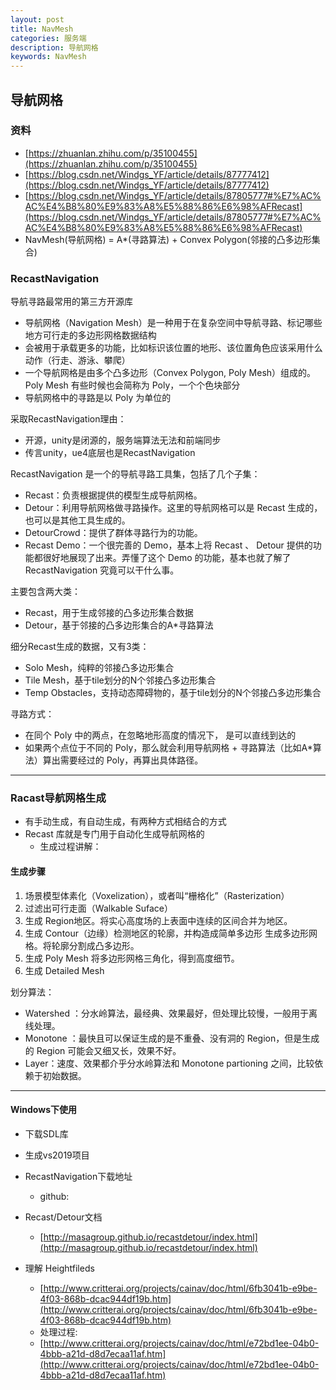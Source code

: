 ```yaml
---
layout: post
title: NavMesh
categories: 服务端
description: 导航网格
keywords: NavMesh
---
```


## 导航网格

### 资料

* [https://zhuanlan.zhihu.com/p/35100455](https://zhuanlan.zhihu.com/p/35100455)
* [https://blog.csdn.net/Windgs_YF/article/details/87777412](https://blog.csdn.net/Windgs_YF/article/details/87777412)
* [https://blog.csdn.net/Windgs_YF/article/details/87805777#%E7%AC%AC%E4%B8%80%E9%83%A8%E5%88%86%E6%98%AFRecast](https://blog.csdn.net/Windgs_YF/article/details/87805777#%E7%AC%AC%E4%B8%80%E9%83%A8%E5%88%86%E6%98%AFRecast)
* NavMesh(导航网格) = A*(寻路算法) + Convex Polygon(邻接的凸多边形集合)

###  RecastNavigation

导航寻路最常用的第三方开源库

* 导航网格（Navigation Mesh）是一种用于在复杂空间中导航寻路、标记哪些地方可行走的多边形网格数据结构
* 会被用于承载更多的功能，比如标识该位置的地形、该位置角色应该采用什么动作（行走、游泳、攀爬）
* 一个导航网格是由多个凸多边形（Convex Polygon, Poly Mesh）组成的。Poly Mesh 有些时候也会简称为 Poly，一个个色块部分
* 导航网格中的寻路是以 Poly 为单位的

采取RecastNavigation理由：

* 开源，unity是闭源的，服务端算法无法和前端同步
* 传言unity，ue4底层也是RecastNavigation

RecastNavigation 是一个的导航寻路工具集，包括了几个子集：

* Recast：负责根据提供的模型生成导航网格。
* Detour：利用导航网格做寻路操作。这里的导航网格可以是 Recast 生成的，也可以是其他工具生成的。
* DetourCrowd：提供了群体寻路行为的功能。
* Recast Demo：一个很完善的 Demo，基本上将 Recast 、 Detour 提供的功能都很好地展现了出来。弄懂了这个 Demo 的功能，基本也就了解了 RecastNavigation 究竟可以干什么事。

主要包含两大类：

* Recast，用于生成邻接的凸多边形集合数据
* Detour，基于邻接的凸多边形集合的A*寻路算法

细分Recast生成的数据，又有3类：

* Solo Mesh，纯粹的邻接凸多边形集合
* Tile Mesh，基于tile划分的N个邻接凸多边形集合
* Temp Obstacles，支持动态障碍物的，基于tile划分的N个邻接凸多边形集合

寻路方式：

* 在同个 Poly 中的两点，在忽略地形高度的情况下， 是可以直线到达的
* 如果两个点位于不同的 Poly，那么就会利用导航网格 + 寻路算法（比如A*算法）算出需要经过的 Poly，再算出具体路径。

---

### Racast导航网格生成

* 有手动生成，有自动生成，有两种方式相结合的方式
* Recast 库就是专门用于自动化生成导航网格的
  * 生成过程讲解：

#### 生成步骤

1. 场景模型体素化（Voxelization），或者叫“栅格化”（Rasterization）
2. 过滤出可行走面（Walkable Suface）
3. 生成 Region地区。将实心高度场的上表面中连续的区间合并为地区。
4. 生成 Contour（边缘）检测地区的轮廓，并构造成简单多边形 生成多边形网格。将轮廓分割成凸多边形。
5. 生成 Poly Mesh 将多边形网格三角化，得到高度细节。
6. 生成 Detailed Mesh

划分算法：

* Watershed ：分水岭算法，最经典、效果最好，但处理比较慢，一般用于离线处理。
* Monotone ：最快且可以保证生成的是不重叠、没有洞的 Region，但是生成的 Region 可能会又细又长，效果不好。
* Layer：速度、效果都介乎分水岭算法和 Monotone partioning 之间，比较依赖于初始数据。

---

#### Windows下使用

* 下载SDL库
* 生成vs2019项目
* RecastNavigation下载地址
  * github:

* Recast/Detour文档
  * [http://masagroup.github.io/recastdetour/index.html](http://masagroup.github.io/recastdetour/index.html)

* 理解 Heightfileds
  * [http://www.critterai.org/projects/cainav/doc/html/6fb3041b-e9be-4f03-868b-dcac944df19b.htm](http://www.critterai.org/projects/cainav/doc/html/6fb3041b-e9be-4f03-868b-dcac944df19b.htm)
  * 处理过程:
  * [http://www.critterai.org/projects/cainav/doc/html/e72bd1ee-04b0-4bbb-a21d-d8d7ecaa11af.htm](http://www.critterai.org/projects/cainav/doc/html/e72bd1ee-04b0-4bbb-a21d-d8d7ecaa11af.htm)